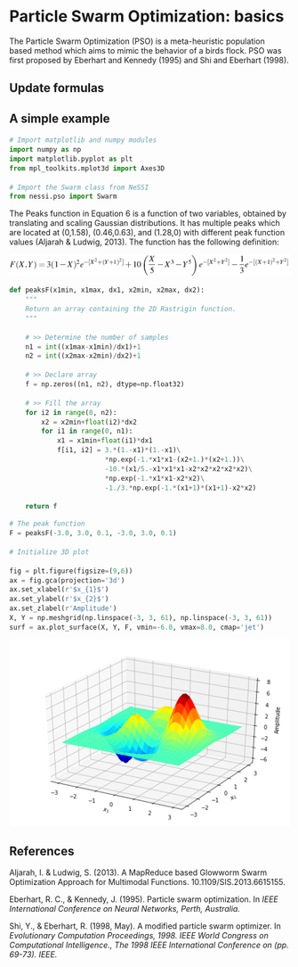 
# Particle Swarm Optimization: basics

The Particle Swarm Optimization (PSO) is a meta-heuristic population based method which aims to mimic the behavior of a birds flock.
PSO was first proposed by Eberhart and Kennedy (1995) and Shi and Eberhart (1998).

## Update formulas

## A simple example


```python
# Import matplotlib and numpy modules
import numpy as np
import matplotlib.pyplot as plt
from mpl_toolkits.mplot3d import Axes3D

# Import the Swarm class from NeSSI
from nessi.pso import Swarm
```

The Peaks function in Equation 6 is a function of two
variables,  obtained  by  translating  and  scaling  Gaussian
distributions.  It  has  multiple  peaks  which  are  located
at  (0,1.58),  (0.46,0.63),  and  (1.28,0)  with  different  peak
function values (Aljarah & Ludwig, 2013). The function has the following definition:

![png](peak_equation.png)


```python
def peaksF(x1min, x1max, dx1, x2min, x2max, dx2):
    """
    Return an array containing the 2D Rastrigin function.
    """

    # >> Determine the number of samples
    n1 = int((x1max-x1min)/dx1)+1
    n2 = int((x2max-x2min)/dx2)+1

    # >> Declare array
    f = np.zeros((n1, n2), dtype=np.float32)

    # >> Fill the array
    for i2 in range(0, n2):
        x2 = x2min+float(i2)*dx2
        for i1 in range(0, n1):
            x1 = x1min+float(i1)*dx1
            f[i1, i2] = 3.*(1.-x1)*(1.-x1)\
                        *np.exp(-1.*x1*x1-(x2+1.)*(x2+1.))\
                        -10.*(x1/5.-x1*x1*x1-x2*x2*x2*x2*x2)\
                        *np.exp(-1.*x1*x1-x2*x2)\
                        -1./3.*np.exp(-1.*(x1+1)*(x1+1)-x2*x2)

    return f
```


```python
# The peak function
F = peaksF(-3.0, 3.0, 0.1, -3.0, 3.0, 0.1)

# Initialize 3D plot

fig = plt.figure(figsize=(9,6))
ax = fig.gca(projection='3d')
ax.set_xlabel(r'$x_{1}$')
ax.set_ylabel(r'$x_{2}$')
ax.set_zlabel(r'Amplitude')
X, Y = np.meshgrid(np.linspace(-3, 3, 61), np.linspace(-3, 3, 61))
surf = ax.plot_surface(X, Y, F, vmin=-6.0, vmax=8.0, cmap='jet')
```


![png](output_8_0.png)


## References

Aljarah, I. & Ludwig, S. (2013). A MapReduce based Glowworm Swarm Optimization Approach for Multimodal Functions. 10.1109/SIS.2013.6615155. 

Eberhart, R. C., & Kennedy, J. (1995). Particle swarm optimization. In *IEEE International Conference on Neural Networks, Perth, Australia.*

Shi, Y., & Eberhart, R. (1998, May). A modified particle swarm optimizer. In *Evolutionary Computation Proceedings, 1998. IEEE World Congress on Computational Intelligence., The 1998 IEEE International Conference on (pp. 69-73). IEEE.*
